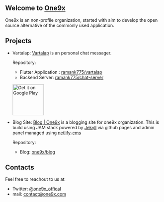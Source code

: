 ## Welcome to [One9x](https://www.one9x.org)

One9x is an non-profile organization, started with aim to develop the open source alternative of the commonly used application.


## Projects
- Vartalap: [Vartalap](https://vartalap.one9x.org) is an personal chat messager.
  
  Repository:
    - Flutter Application : [ramank775/vartalap](https://github.com/ramank775/vartalap)
    - Backend Server: [ramank775/chat-server](https://github.com/ramank775/chat-server)
    
  <a href='https://play.google.com/store/apps/details?id=com.one9x.vartalap'><img alt='Get it on Google Play' src='https://play.google.com/intl/en_us/badges/static/images/badges/en_badge_web_generic.png' width="100" /></a>
 
- Blog Site: [Blog | One9x](https://blog.one9x.org) is a blogging site for one9x organization. 
  This is build using JAM stack powered by [Jekyll](https://blog.one9x.org/jekyll/update/2020/12/20/welcome-to-jekyll.html) via github pages and admin panel managed using [netlify-cms](https://github.com/netlify/netlify-cms)
  
  
  Repository:
    - Blog: [one9x/blog](https://github.com/one9x/blog)
    
## Contacts
Feel free to reachout to us at:
- Twitter: [@one9x_offical](https://twitter.com/one9x_offical)
- mail: [contact@one9x.com](mailto:contact@one9x.com)
